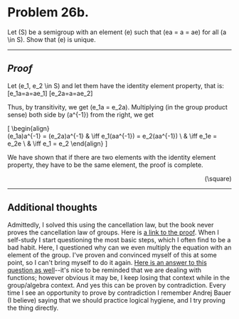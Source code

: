 # Problem  26b.
Let \(S\) be a semigroup with an element \(e\) such that \(ea = a = ae\) for all
\(a \in S\). Show that \(e\) is unique.

---

## *Proof*
Let \(e_1, e_2 \in S\) and let them have the identity element property, that is:
\[e_1a=a=ae_1\] \[e_2a=a=ae_2\]

Thus, by transitivity, we get \(e_1a = e_2a\). Multiplying (in the group product sense) both side by \(a^{-1}\) from the right, we get 
<!-- \[(e_1a)a^{-1} = (e_2a)a^{-1} \iff e_1(aa^{-1}) = e_2(aa^{-1}) \iff e_1e = e_2e \iff e_1 = e_2\] -->

\[
\begin{align}    
(e_1a)a^{-1} = (e_2a)a^{-1} & \iff e_1(aa^{-1}) = e_2(aa^{-1}) \\
                            & \iff e_1e = e_2e \\
                            & \iff e_1 = e_2
\end{align}
\]



We have shown that if there are two elements with the identity element property, they have to be the same element, the proof is complete.<div align="right">\(\square\)</div>

---

## Additional thoughts
Admittedly, I solved this using the cancellation law, but the book never proves the cancellation law of groups. Here is [a link to the proof](https://math.stackexchange.com/questions/1797877/by-cancellation-in-group-theory#:~:text=The%20cancellation%20property%20of%20groups,both%20sides%20of%20the%20equation.). When I self-study I start questioning the most basic steps, which I often find to be a bad habit. Here, I questioned why can we even multiply the equation with an element of the group. I've proven and convinced myself of this at some point, so I can't bring myself to do it again. [Here is an answer to this question as well](https://math.stackexchange.com/questions/3402885/group-theory-am-i-allowed-to-multiply-both-sides-of-an-equation-with-the-same)--it's nice to be reminded that we are dealing with functions; however obvious it may be, I keep losing that context while in the group/algebra context. And yes this can be proven by contradiction. Every time I see an opportunity to prove by contradiction I remember Andrej Bauer (I believe) saying that we should practice logical hygiene, and I try proving the thing directly.